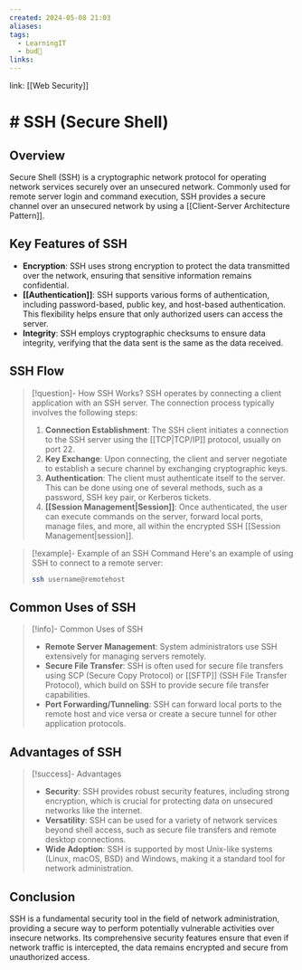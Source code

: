 ```yaml
---
created: 2024-05-08 21:03
aliases: 
tags:
  - LearningIT
  - bud🌿
links:
---
```


link: [[Web Security]]

# # SSH (Secure Shell)

## Overview

Secure Shell (SSH) is a cryptographic network protocol for operating network services securely over an unsecured network. Commonly used for remote server login and command execution, SSH provides a secure channel over an unsecured network by using a [[Client-Server Architecture Pattern]].

## Key Features of SSH

- **Encryption**: SSH uses strong encryption to protect the data transmitted over the network, ensuring that sensitive information remains confidential.
- **[[Authentication]]**: SSH supports various forms of authentication, including password-based, public key, and host-based authentication. This flexibility helps ensure that only authorized users can access the server.
- **Integrity**: SSH employs cryptographic checksums to ensure data integrity, verifying that the data sent is the same as the data received.

## SSH Flow

> [!question]- How SSH Works?
> SSH operates by connecting a client application with an SSH server. The connection process typically involves the following steps:
> 
> 1. **Connection Establishment**: The SSH client initiates a connection to the SSH server using the [[TCP|TCP/IP]] protocol, usually on port 22.
> 2. **Key Exchange**: Upon connecting, the client and server negotiate to establish a secure channel by exchanging cryptographic keys.
> 3. **Authentication**: The client must authenticate itself to the server. This can be done using one of several methods, such as a password, SSH key pair, or Kerberos tickets.
> 4. **[[Session Management|Session]]**: Once authenticated, the user can execute commands on the server, forward local ports, manage files, and more, all within the encrypted SSH [[Session Management|session]].


> [!example]- Example of an SSH Command
> Here's an example of using SSH to connect to a remote server:
> 
> ```bash
> ssh username@remotehost
> ```

## Common Uses of SSH

> [!info]- Common Uses of SSH
> 
> - **Remote Server Management**: System administrators use SSH extensively for managing servers remotely.
> - **Secure File Transfer**: SSH is often used for secure file transfers using SCP (Secure Copy Protocol) or [[SFTP]] (SSH File Transfer Protocol), which build on SSH to provide secure file transfer capabilities.
> - **Port Forwarding/Tunneling**: SSH can forward local ports to the remote host and vice versa or create a secure tunnel for other application protocols.

## Advantages of SSH

> [!success]- Advantages
> - **Security**: SSH provides robust security features, including strong encryption, which is crucial for protecting data on unsecured networks like the internet.
> - **Versatility**: SSH can be used for a variety of network services beyond shell access, such as secure file transfers and remote desktop connections.
> - **Wide Adoption**: SSH is supported by most Unix-like systems (Linux, macOS, BSD) and Windows, making it a standard tool for network administration.

## Conclusion

SSH is a fundamental security tool in the field of network administration, providing a secure way to perform potentially vulnerable activities over insecure networks. Its comprehensive security features ensure that even if network traffic is intercepted, the data remains encrypted and secure from unauthorized access.
